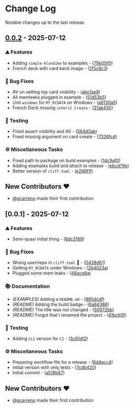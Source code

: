 # Change Log

Notable changes up to the last release.

## [0.0.2](https://github.com/gcarreno/objpas-card-framework/compare/v0.0.1..v0.0.2) - 2025-07-12

### ⛰️  Features

- Adding `simple-klondike` to examples - ([79b05f0](https://github.com/gcarreno/objpas-card-framework/commit/79b05f0c7490c607ee87db2d814f46033a843edd))
- French deck with card back image - ([2f5c8c3](https://github.com/gcarreno/objpas-card-framework/commit/2f5c8c3d5ba885d98a44bff1988d45d4f86ee8a2))

### 🐛 Bug Fixes

- AV on setting top card visibility - ([abcfae9](https://github.com/gcarreno/objpas-card-framework/commit/abcfae9c69f0148105a275e995995d1b65c5fbb1))
- All memleeks plugged in example - ([51d53b5](https://github.com/gcarreno/objpas-card-framework/commit/51d53b5b7ba116b69dc765d390c130d08bd6883e))
- Unit `windows` for `RT_RCDATA` on Windows - ([a6130a5](https://github.com/gcarreno/objpas-card-framework/commit/a6130a5d23903a255c234e681972136fe2708de6))
- French Deck missing `inherit Create` - ([21ab430](https://github.com/gcarreno/objpas-card-framework/commit/21ab4302a850669250a3ea7f9092d226c58942b1))

### 🧪 Testing

- Fixed assert visibility and AV - ([564d3ab](https://github.com/gcarreno/objpas-card-framework/commit/564d3abbbc7446bacd607b76b2193ab97288dcbe))
- Fixed missing argument on card create - ([7326fcd](https://github.com/gcarreno/objpas-card-framework/commit/7326fcdb4fb4ee02ce1ac9cdb73f4578218ad6e2))

### ⚙️ Miscellaneous Tasks

- Fixed path to package on build examples - ([1dc9af0](https://github.com/gcarreno/objpas-card-framework/commit/1dc9af039e8bab2c3f5f48cee29c8b408bed5172))
- Adding examples build and attach to release - ([ebcd79e](https://github.com/gcarreno/objpas-card-framework/commit/ebcd79eedabe30ccfcf98a7b0c591ea7bf630bf2))
- Better version of `cliff.toml` - ([e2f491f](https://github.com/gcarreno/objpas-card-framework/commit/e2f491f8ec5cf762be3e11fa951f8f8a02d3f49f))

## New Contributors ❤️

* [@gcarreno](https://github.com/gcarreno) made their first contribution

## [0.0.1] - 2025-07-12

### ⛰️  Features

- Semi-quasi initial thing - ([6dc3189](https://github.com/gcarreno/objpas-card-framework/commit/6dc318916f24eca28d22d6397f12cc2cabcef616))

### 🐛 Bug Fixes

- Wrong user/repo in `cliff.toml` :facepalm: - ([0428d61](https://github.com/gcarreno/objpas-card-framework/commit/0428d616d06878d9b54cd8305c5892cae65acb9b))
- Getting `RT_RCDATA` under Windows - ([2b4023a](https://github.com/gcarreno/objpas-card-framework/commit/2b4023aef98d5b3b2d12c0f69729ed985ae4b181))
- Plugged some mem leaks - ([48ace8a](https://github.com/gcarreno/objpas-card-framework/commit/48ace8ac272f59dc0876a558e57fcf4cfa123f4b))

### 📚 Documentation

- *(EXAMPLES)* Adding a `README.md` - ([985dcdf](https://github.com/gcarreno/objpas-card-framework/commit/985dcdf22a9c14267a8ef0285df4c1469687e912))
- *(README)* Adding the build badge - ([6a64386](https://github.com/gcarreno/objpas-card-framework/commit/6a64386c03821f5904a3932b2ff6c0c502ed4eeb))
- *(README)* The title was not changed - ([50972bb](https://github.com/gcarreno/objpas-card-framework/commit/50972bb2ed3504790cdeb33afcace9a42614ac38))
- *(README)* Forgot that I renamed the project - ([41bcb5f](https://github.com/gcarreno/objpas-card-framework/commit/41bcb5f9718946b35ed4637ad60a82272e5ddc42))

### 🧪 Testing

- Adding `CLI` version for `CI` - ([3c61df2](https://github.com/gcarreno/objpas-card-framework/commit/3c61df2ca0a81b9c0e9f4d7ac88d8986c87bd679))

### ⚙️ Miscellaneous Tasks

- Preparing workflow file for a release - ([8d4acc4](https://github.com/gcarreno/objpas-card-framework/commit/8d4acc4887f3f43a8b03b1f2f6139e8e77d3a18c))
- Initial version with only tests - ([7cdb420](https://github.com/gcarreno/objpas-card-framework/commit/7cdb420868f45b58779aadd693966aeb585f555f))
- Initial commit - ([a518b67](https://github.com/gcarreno/objpas-card-framework/commit/a518b67373178a4ae1e17af2ad15605dbd2edce0))

## New Contributors ❤️

* [@gcarreno](https://github.com/gcarreno) made their first contribution

